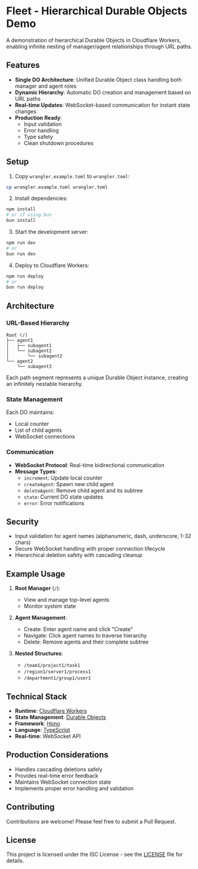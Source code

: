 # Fleet - Hierarchical Durable Objects Demo

A demonstration of hierarchical Durable Objects in Cloudflare Workers, enabling infinite nesting of manager/agent relationships through URL paths.

## Features

- **Single DO Architecture**: Unified Durable Object class handling both manager and agent roles
- **Dynamic Hierarchy**: Automatic DO creation and management based on URL paths
- **Real-time Updates**: WebSocket-based communication for instant state changes
- **Production Ready**:
  - Input validation
  - Error handling
  - Type safety
  - Clean shutdown procedures

## Setup

1. Copy `wrangler.example.toml` to `wrangler.toml`:
```bash
cp wrangler.example.toml wrangler.toml
```

2. Install dependencies:
```bash
npm install
# or if using bun
bun install
```

3. Start the development server:
```bash
npm run dev
# or
bun run dev
```

4. Deploy to Cloudflare Workers:
```bash
npm run deploy
# or
bun run deploy
```

## Architecture

### URL-Based Hierarchy
```
Root (/)
├── agent1
│   ├── subagent1
│   └── subagent2
│       └── subagent2
└── agent2
    └── subagent3
``` 

Each path segment represents a unique Durable Object instance, creating an infinitely nestable hierarchy.

### State Management

Each DO maintains:
- Local counter
- List of child agents
- WebSocket connections

### Communication

- **WebSocket Protocol**: Real-time bidirectional communication
- **Message Types**:
  - `increment`: Update local counter
  - `createAgent`: Spawn new child agent
  - `deleteAgent`: Remove child agent and its subtree
  - `state`: Current DO state updates
  - `error`: Error notifications

## Security

- Input validation for agent names (alphanumeric, dash, underscore, 1-32 chars)
- Secure WebSocket handling with proper connection lifecycle
- Hierarchical deletion safety with cascading cleanup

## Example Usage

1. **Root Manager** (`/`):
   - View and manage top-level agents
   - Monitor system state

2. **Agent Management**:
   - Create: Enter agent name and click "Create"
   - Navigate: Click agent names to traverse hierarchy
   - Delete: Remove agents and their complete subtree

3. **Nested Structures**:
   - `/team1/project1/task1`
   - `/region1/server1/process1`
   - `/department1/group1/user1`

## Technical Stack

- **Runtime**: [Cloudflare Workers](https://workers.cloudflare.com/)
- **State Management**: [Durable Objects](https://developers.cloudflare.com/workers/runtime-apis/durable-objects/)
- **Framework**: [Hono](https://hono.dev/)
- **Language**: [TypeScript](https://www.typescriptlang.org/)
- **Real-time**: WebSocket API

## Production Considerations

- Handles cascading deletions safely
- Provides real-time error feedback
- Maintains WebSocket connection state
- Implements proper error handling and validation

## Contributing

Contributions are welcome! Please feel free to submit a Pull Request.

## License

This project is licensed under the ISC License - see the [LICENSE](LICENSE) file for details.
